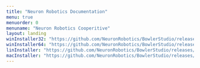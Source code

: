 ```yaml
---
title: "Neuron Robotics Documentation"
menu: true
menuorder: 0
menuname: "Neuron Robotics Cooperitive"
layout: landing
winInstaller32: "https://github.com/NeuronRobotics/BowlerStudio/releases/download/0.15.1/Windows-32-BowlerStudio-0.15.1.exe"
winInstaller64: "https://github.com/NeuronRobotics/BowlerStudio/releases/download/0.15.1/Windows-64-BowlerStudio-0.15.1.exe"
linInstaller: "https://github.com/NeuronRobotics/BowlerStudio/releases/download/0.15.1/Ubuntu-BowlerStudio-0.15.1.deb"
macInstaller: "https://github.com/NeuronRobotics/BowlerStudio/releases/download/0.15.1/MacOSX-BowlerStudio-0.15.1.zip"
---
```


